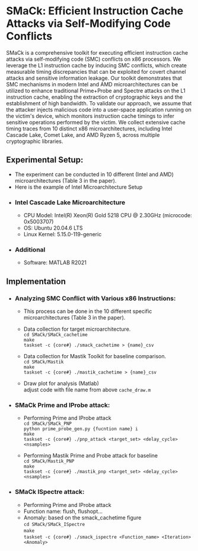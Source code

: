 # SMaCk: Efficient Instruction Cache Attacks via Self-Modifying Code Conflicts

SMaCk is a comprehensive toolkit for executing efficient instruction cache attacks via self-modifying code (SMC) conflicts on x86 processors. We leverage the L1 instruction cache by inducing SMC conflicts, which create measurable timing discrepancies that can be exploited for covert channel attacks and sensitive information leakage. Our toolkit demonstrates that SMC mechanisms in modern Intel and AMD microarchitectures can be utilized to enhance traditional Prime+Probe and Spectre attacks on the L1 instruction cache, enabling the extraction of cryptographic keys and the establishment of high bandwidth.
To validate our approach, we assume that the attacker injects malicious code into a user-space application running on the victim's device, which monitors instruction cache timings to infer sensitive operations performed by the victim. We collect extensive cache timing traces from 10 distinct x86 microarchitectures, including Intel Cascade Lake, Comet Lake, and AMD Ryzen 5, across multiple cryptographic libraries.

## Experimental Setup: 
* The experiment can be conducted in 10 different (Intel and AMD) microarchitectures (Table 3 in the paper).
* Here is the example of Intel Microarchitecture Setup
- ### Intel Cascade Lake Microarchitecture
  * CPU Model: Intel(R) Xeon(R) Gold 5218 CPU @ 2.30GHz (microcode: 0x5003707)
  * OS: Ubuntu 20.04.6 LTS
  * Linux Kernel: 5.15.0-119-generic
 
- ### Additional
  * Software: MATLAB R2021
    
## Implementation 
- ### Analyzing SMC Conflict with Various x86 Instructions:
  * This process can be done in the 10 different specific microarchitectures (Table 3 in the paper).<br/>
  * Data collection for target microarchitecture.<br/>
  `cd SMaCk/SMaCk_cachetime`<br/>
  `make`<br/>
  `taskset -c {core#} ./smack_cachetime > {name}_csv`<br/>

  * Data collection for Mastik Toolkit for baseline comparison.<br/>
  `cd SMaCk/Mastik`<br/>
  `make`<br/>
  `taskset -c {core#} ./mastik_cachetime > {name}_csv`<br/>
  
  * Draw plot for analysis (Matlab) <br/>
  adjust code with file name from above
  `cache_draw.m`<br/>

- ### SMaCk Prime and IProbe attack:
  * Performing Prime and IProbe attack  <br/>
  `cd SMaCk/SMaCk_PNP`<br/>
  `python prime_probe_gen.py {fucntion name} i`<br/>
  `make`<br/>
  `taskset -c {core#} ./pnp_attack <target_set> <delay_cycle> <nsamples>`<br/>

  * Performing Mastik Prime and Probe attack for baseline <br/>
  `cd SMaCk/Mastik_PNP`<br/>
  `make`<br/>
  `taskset -c {core#} ./mastik_pnp <target_set> <delay_cycle> <nsamples>`<br/>
  
- ### SMaCk ISpectre attack:
  * Performing Prime and IProbe attack <br/>
  * Function name: flush, flushopt... <br/>
  * Anomaly: based on the smack_cachetime figure <br/>
  `cd SMaCk/SMaCk_ISpectre`<br/>
  `make`<br/>
  `taskset -c {core#} ./smack_ispectre <Function_name> <Iteration> <Anomaly>`<br/>
